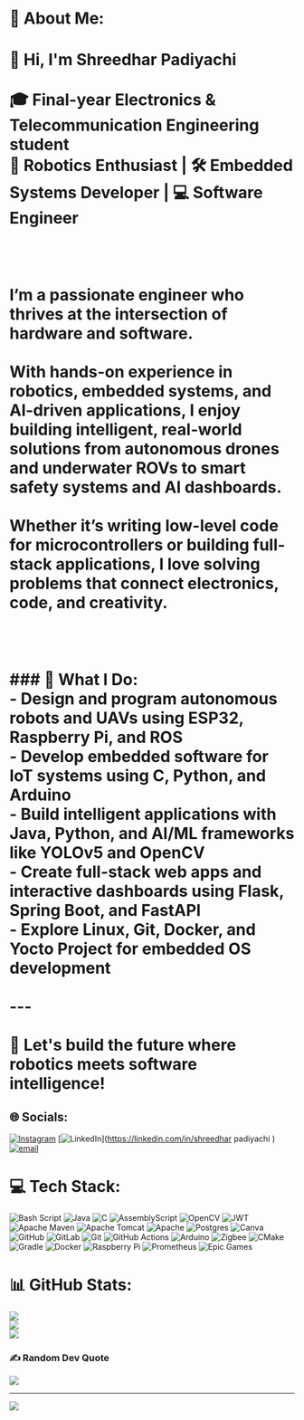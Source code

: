 # 💫 About Me:
# 👋 Hi, I'm Shreedhar Padiyachi<br><br>🎓 Final-year Electronics & Telecommunication Engineering student  <br>🤖 Robotics Enthusiast | 🛠️ Embedded Systems Developer | 💻 Software Engineer  <br><br><br><br>I’m a passionate engineer who thrives at the intersection of **hardware** and **software**.<br><br>With hands-on experience in **robotics**, **embedded systems**, and **AI-driven applications**, I enjoy building intelligent, real-world solutions  from autonomous drones and underwater ROVs to smart safety systems and AI dashboards.<br><br>Whether it’s writing low-level code for microcontrollers or building full-stack applications, I love solving problems that connect **electronics, code, and creativity**.<br><br><br><br>### 🌟 What I Do:<br>- Design and program **autonomous robots and UAVs** using ESP32, Raspberry Pi, and ROS<br>- Develop **embedded software** for IoT systems using C, Python, and Arduino<br>- Build **intelligent applications** with Java, Python, and AI/ML frameworks like YOLOv5 and OpenCV<br>- Create full-stack web apps and interactive dashboards using **Flask**, **Spring Boot**, and **FastAPI**<br>- Explore **Linux, Git, Docker**, and **Yocto Project** for embedded OS development<br><br>---<br><br>📌 Let's build the future  where robotics meets software intelligence!<br>


## 🌐 Socials:
[![Instagram](https://img.shields.io/badge/Instagram-%23E4405F.svg?logo=Instagram&logoColor=white)](https://instagram.com/shreedharpadiyachi) [![LinkedIn](https://img.shields.io/badge/LinkedIn-%230077B5.svg?logo=linkedin&logoColor=white)](https://linkedin.com/in/shreedhar padiyachi  ) [![email](https://img.shields.io/badge/Email-D14836?logo=gmail&logoColor=white)](mailto:padiyachishreedhar@gmail.com) 

# 💻 Tech Stack:
![Bash Script](https://img.shields.io/badge/bash_script-%23121011.svg?style=for-the-badge&logo=gnu-bash&logoColor=white) ![Java](https://img.shields.io/badge/java-%23ED8B00.svg?style=for-the-badge&logo=openjdk&logoColor=white) ![C](https://img.shields.io/badge/c-%2300599C.svg?style=for-the-badge&logo=c&logoColor=white) ![AssemblyScript](https://img.shields.io/badge/assembly%20script-%23000000.svg?style=for-the-badge&logo=assemblyscript&logoColor=white) ![OpenCV](https://img.shields.io/badge/opencv-%23white.svg?style=for-the-badge&logo=opencv&logoColor=white) ![JWT](https://img.shields.io/badge/JWT-black?style=for-the-badge&logo=JSON%20web%20tokens) ![Apache Maven](https://img.shields.io/badge/Apache%20Maven-C71A36?style=for-the-badge&logo=Apache%20Maven&logoColor=white) ![Apache Tomcat](https://img.shields.io/badge/apache%20tomcat-%23F8DC75.svg?style=for-the-badge&logo=apache-tomcat&logoColor=black) ![Apache](https://img.shields.io/badge/apache-%23D42029.svg?style=for-the-badge&logo=apache&logoColor=white) ![Postgres](https://img.shields.io/badge/postgres-%23316192.svg?style=for-the-badge&logo=postgresql&logoColor=white) ![Canva](https://img.shields.io/badge/Canva-%2300C4CC.svg?style=for-the-badge&logo=Canva&logoColor=white) ![GitHub](https://img.shields.io/badge/github-%23121011.svg?style=for-the-badge&logo=github&logoColor=white) ![GitLab](https://img.shields.io/badge/gitlab-%23181717.svg?style=for-the-badge&logo=gitlab&logoColor=white) ![Git](https://img.shields.io/badge/git-%23F05033.svg?style=for-the-badge&logo=git&logoColor=white) ![GitHub Actions](https://img.shields.io/badge/github%20actions-%232671E5.svg?style=for-the-badge&logo=githubactions&logoColor=white) ![Arduino](https://img.shields.io/badge/-Arduino-00979D?style=for-the-badge&logo=Arduino&logoColor=white) ![Zigbee](https://img.shields.io/badge/zigbee-%23EB0443.svg?style=for-the-badge&logo=zigbee&logoColor=white) ![CMake](https://img.shields.io/badge/CMake-%23008FBA.svg?style=for-the-badge&logo=cmake&logoColor=white) ![Gradle](https://img.shields.io/badge/Gradle-02303A.svg?style=for-the-badge&logo=Gradle&logoColor=white) ![Docker](https://img.shields.io/badge/docker-%230db7ed.svg?style=for-the-badge&logo=docker&logoColor=white) ![Raspberry Pi](https://img.shields.io/badge/-Raspberry_Pi-C51A4A?style=for-the-badge&logo=Raspberry-Pi) ![Prometheus](https://img.shields.io/badge/Prometheus-E6522C?style=for-the-badge&logo=Prometheus&logoColor=white) ![Epic Games](https://img.shields.io/badge/epicgames-%23313131.svg?style=for-the-badge&logo=epicgames&logoColor=white)
# 📊 GitHub Stats:
![](https://github-readme-stats.vercel.app/api?username=Shreedhar5&theme=dark&hide_border=false&include_all_commits=true&count_private=true)<br/>
![](https://nirzak-streak-stats.vercel.app/?user=Shreedhar5&theme=dark&hide_border=false)<br/>
![](https://github-readme-stats.vercel.app/api/top-langs/?username=Shreedhar5&theme=dark&hide_border=false&include_all_commits=true&count_private=true&layout=compact)

### ✍️ Random Dev Quote
![](https://quotes-github-readme.vercel.app/api?type=horizontal&theme=radical)

---
[![](https://visitcount.itsvg.in/api?id=Shreedhar5&icon=0&color=0)](https://visitcount.itsvg.in)

<!-- Proudly created with GPRM ( https://gprm.itsvg.in ) -->
